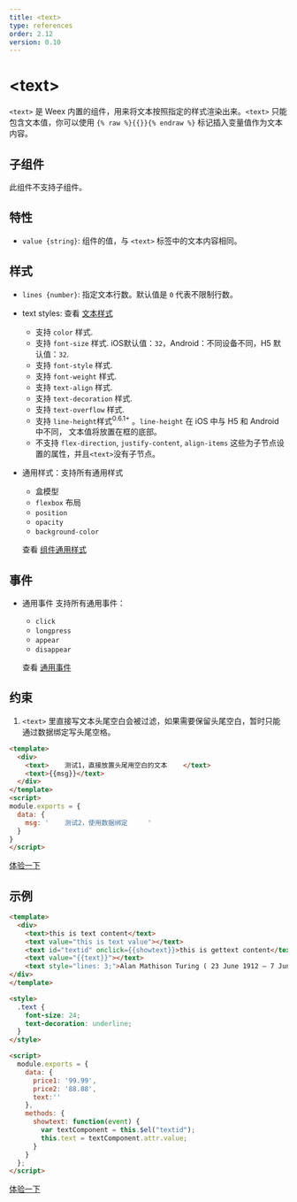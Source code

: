 ```yaml
---
title: <text>
type: references
order: 2.12
version: 0.10
---
```


# &lt;text&gt;

`<text>` 是 Weex 内置的组件，用来将文本按照指定的样式渲染出来。`<text>` 只能包含文本值，你可以使用 `{% raw %}{{}}{% endraw %}` 标记插入变量值作为文本内容。

## 子组件

此组件不支持子组件。

## 特性

- `value {string}`: 组件的值，与 `<text>` 标签中的文本内容相同。

## 样式

- `lines {number}`: 指定文本行数。默认值是 `0` 代表不限制行数。
- text styles: 查看 [文本样式](../text-style.html)

  - 支持 `color` 样式.
  - 支持 `font-size` 样式. iOS默认值：`32`，Android：不同设备不同，H5 默认值：`32`.
  - 支持 `font-style` 样式.
  - 支持 `font-weight` 样式.
  - 支持 `text-align` 样式.
  - 支持 `text-decoration` 样式.
  - 支持 `text-overflow` 样式.
  - 支持 `line-height`样式<sup class="wx-v">0.6.1+</sup> 。`line-height` 在 iOS 中与 H5 和 Android 中不同， 文本值将放置在框的底部。
  - 不支持 `flex-direction`, `justify-content`, `align-items` 这些为子节点设置的属性，并且`<text>`没有子节点。

- 通用样式：支持所有通用样式

  - 盒模型
  - `flexbox` 布局
  - `position`
  - `opacity`
  - `background-color`

  查看 [组件通用样式](../common-style.html)

## 事件

- 通用事件
  支持所有通用事件：

  - `click`
  - `longpress`
  - `appear`
  - `disappear`

  查看 [通用事件](../common-event.html)

## 约束

1. `<text>` 里直接写文本头尾空白会被过滤，如果需要保留头尾空白，暂时只能通过数据绑定写头尾空格。

```html
<template>
  <div>
    <text>    测试1，直接放置头尾用空白的文本    </text>
    <text>{{msg}}</text>
  </div>
</template>
<script>
module.exports = {
  data: {
    msg: '    测试2，使用数据绑定     '
  }
}
</script>
```

[体验一下](http://dotwe.org/473d451e48ba322b606c4ba2577fd96a)

## 示例

```html
<template>
  <div>
    <text>this is text content</text>
    <text value="this is text value"></text>
    <text id="textid" onclick={{showtext}}>this is gettext content</text>
    <text value="{{text}}"></text>
    <text style="lines: 3;">Alan Mathison Turing ( 23 June 1912 – 7 June 1954) was an English computer scientist, mathematician, logician, cryptanalyst and theoretical biologist. He was highly influential in the development of theoretical computer science, providing a formalisation of the concepts of algorithm and computation with the Turing machine, which can be considered a model of a general purpose computer.Turing is widely considered to be the father of theoretical computer science and artificial intelligence.</text>
</div>
</template>

<style>
  .text {
    font-size: 24;
    text-decoration: underline;
  }
</style>

<script>
  module.exports = {
    data: {
      price1: '99.99',
      price2: '88.88',
      text:''
    },
    methods: {
      showtext: function(event) {
        var textComponent = this.$el("textid");
        this.text = textComponent.attr.value;
      }
    }
  };
</script>
```

[体验一下](http://dotwe.org/b2796940d6b9766000778c61446fcd26)
